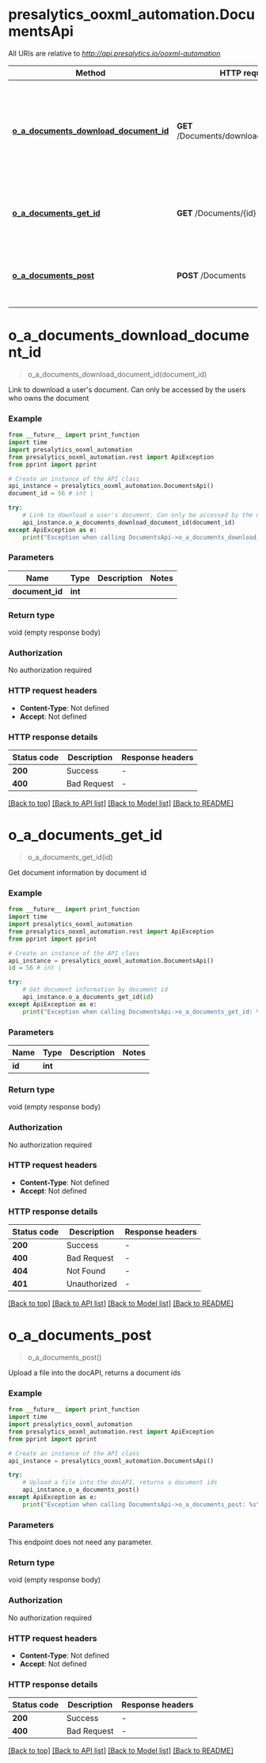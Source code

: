 # presalytics_ooxml_automation.DocumentsApi

All URIs are relative to *http://api.presalytics.io/ooxml-automation*

Method | HTTP request | Description
------------- | ------------- | -------------
[**o_a_documents_download_document_id**](DocumentsApi.md#o_a_documents_download_document_id) | **GET** /Documents/download/{DocumentId} | Link to download a user&#39;s document. Can only be accessed by the users who owns the document
[**o_a_documents_get_id**](DocumentsApi.md#o_a_documents_get_id) | **GET** /Documents/{id} | Get document information by document id
[**o_a_documents_post**](DocumentsApi.md#o_a_documents_post) | **POST** /Documents | Upload a file into the docAPI, returns a document ids


# **o_a_documents_download_document_id**
> o_a_documents_download_document_id(document_id)

Link to download a user's document. Can only be accessed by the users who owns the document

### Example

```python
from __future__ import print_function
import time
import presalytics_ooxml_automation
from presalytics_ooxml_automation.rest import ApiException
from pprint import pprint

# Create an instance of the API class
api_instance = presalytics_ooxml_automation.DocumentsApi()
document_id = 56 # int | 

try:
    # Link to download a user's document. Can only be accessed by the users who owns the document
    api_instance.o_a_documents_download_document_id(document_id)
except ApiException as e:
    print("Exception when calling DocumentsApi->o_a_documents_download_document_id: %s\n" % e)
```

### Parameters

Name | Type | Description  | Notes
------------- | ------------- | ------------- | -------------
 **document_id** | **int**|  | 

### Return type

void (empty response body)

### Authorization

No authorization required

### HTTP request headers

 - **Content-Type**: Not defined
 - **Accept**: Not defined

### HTTP response details
| Status code | Description | Response headers |
|-------------|-------------|------------------|
**200** | Success |  -  |
**400** | Bad Request |  -  |

[[Back to top]](#) [[Back to API list]](../README.md#documentation-for-api-endpoints) [[Back to Model list]](../README.md#documentation-for-models) [[Back to README]](../README.md)

# **o_a_documents_get_id**
> o_a_documents_get_id(id)

Get document information by document id

### Example

```python
from __future__ import print_function
import time
import presalytics_ooxml_automation
from presalytics_ooxml_automation.rest import ApiException
from pprint import pprint

# Create an instance of the API class
api_instance = presalytics_ooxml_automation.DocumentsApi()
id = 56 # int | 

try:
    # Get document information by document id
    api_instance.o_a_documents_get_id(id)
except ApiException as e:
    print("Exception when calling DocumentsApi->o_a_documents_get_id: %s\n" % e)
```

### Parameters

Name | Type | Description  | Notes
------------- | ------------- | ------------- | -------------
 **id** | **int**|  | 

### Return type

void (empty response body)

### Authorization

No authorization required

### HTTP request headers

 - **Content-Type**: Not defined
 - **Accept**: Not defined

### HTTP response details
| Status code | Description | Response headers |
|-------------|-------------|------------------|
**200** | Success |  -  |
**400** | Bad Request |  -  |
**404** | Not Found |  -  |
**401** | Unauthorized |  -  |

[[Back to top]](#) [[Back to API list]](../README.md#documentation-for-api-endpoints) [[Back to Model list]](../README.md#documentation-for-models) [[Back to README]](../README.md)

# **o_a_documents_post**
> o_a_documents_post()

Upload a file into the docAPI, returns a document ids

### Example

```python
from __future__ import print_function
import time
import presalytics_ooxml_automation
from presalytics_ooxml_automation.rest import ApiException
from pprint import pprint

# Create an instance of the API class
api_instance = presalytics_ooxml_automation.DocumentsApi()

try:
    # Upload a file into the docAPI, returns a document ids
    api_instance.o_a_documents_post()
except ApiException as e:
    print("Exception when calling DocumentsApi->o_a_documents_post: %s\n" % e)
```

### Parameters
This endpoint does not need any parameter.

### Return type

void (empty response body)

### Authorization

No authorization required

### HTTP request headers

 - **Content-Type**: Not defined
 - **Accept**: Not defined

### HTTP response details
| Status code | Description | Response headers |
|-------------|-------------|------------------|
**200** | Success |  -  |
**400** | Bad Request |  -  |

[[Back to top]](#) [[Back to API list]](../README.md#documentation-for-api-endpoints) [[Back to Model list]](../README.md#documentation-for-models) [[Back to README]](../README.md)

